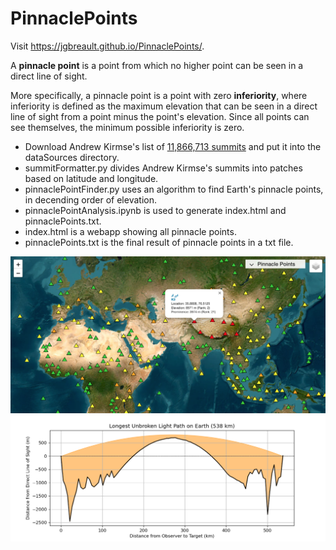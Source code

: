 # PinnaclePoints

Visit https://jgbreault.github.io/PinnaclePoints/.

A **pinnacle point** is a point from which no higher point can be seen in a direct line of sight.

More specifically, a pinnacle point is a point with zero **inferiority**, where inferiority is defined as the maximum elevation that can be seen in a direct line of sight from a point minus the point's elevation. Since all points can see themselves, the minimum possible inferiority is zero.

- Download Andrew Kirmse's list of <a href="https://www.andrewkirmse.com/prominence-update-2023#h.cap6s838fwux">11,866,713 summits</a> and put it into the dataSources directory.
- summitFormatter.py divides Andrew Kirmse's summits into patches based on latitude and longitude.
- pinnaclePointFinder.py uses an algorithm to find Earth's pinnacle points, in decending order of elevation.
- pinnaclePointAnalysis.ipynb is used to generate index.html and pinnaclePoints.txt.
- index.html is a webapp showing all pinnacle points.
- pinnaclePoints.txt is the final result of pinnacle points in a txt file.

![Image](https://github.com/jgbreault/PinnaclePoints/blob/main/misc/pics/pinnaclePoints_globe.png)
![Image](https://github.com/jgbreault/PinnaclePoints/blob/main/misc/pics/Longest_Unbroken_Light_Path_on_Earth_(538_km).png)